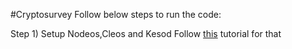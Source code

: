 #Cryptosurvey
Follow below steps to run the code:

Step 1) Setup Nodeos,Cleos and Kesod
        Follow [this](https://developers.eos.io/welcome/latest/getting-started-guide/local-development-environment/index) tutorial for that
        
